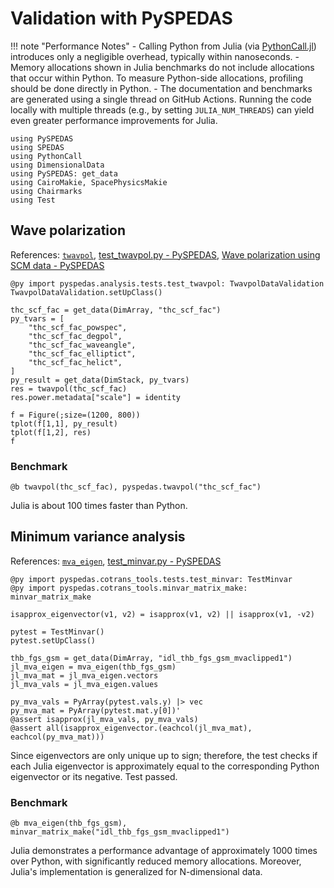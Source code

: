 # Validation with PySPEDAS

!!! note "Performance Notes"
    - Calling Python from Julia (via [PythonCall.jl](https://github.com/JuliaPy/PythonCall.jl)) introduces only a negligible overhead, typically within nanoseconds.
    - Memory allocations shown in Julia benchmarks do not include allocations that occur within Python. To measure Python-side allocations, profiling should be done directly in Python.
    - The documentation and benchmarks are generated using a single thread on GitHub Actions. Running the code locally with multiple threads (e.g., by setting `JULIA_NUM_THREADS`) can yield even greater performance improvements for Julia.

```@example pyspedas
using PySPEDAS
using SPEDAS
using PythonCall
using DimensionalData
using PySPEDAS: get_data
using CairoMakie, SpacePhysicsMakie
using Chairmarks
using Test
```

## Wave polarization

References: [`twavpol`](@ref), [test_twavpol.py - PySPEDAS](https://github.com/spedas/pyspedas/blob/master/pyspedas/analysis/tests/test_twavpol.py), [Wave polarization using SCM data - PySPEDAS](https://github.com/spedas/mms-examples/blob/master/advanced/Wave_polarization_using_SCM_data.ipynb)

```@example pyspedas
@py import pyspedas.analysis.tests.test_twavpol: TwavpolDataValidation
TwavpolDataValidation.setUpClass()

thc_scf_fac = get_data(DimArray, "thc_scf_fac")
py_tvars = [
    "thc_scf_fac_powspec",
    "thc_scf_fac_degpol",
    "thc_scf_fac_waveangle",
    "thc_scf_fac_elliptict",
    "thc_scf_fac_helict",
]
py_result = get_data(DimStack, py_tvars)
res = twavpol(thc_scf_fac)
res.power.metadata["scale"] = identity

f = Figure(;size=(1200, 800))
tplot(f[1,1], py_result)
tplot(f[1,2], res)
f
```

### Benchmark

```@example pyspedas
@b twavpol(thc_scf_fac), pyspedas.twavpol("thc_scf_fac")
```

Julia is about 100 times faster than Python.


## Minimum variance analysis

References: [`mva_eigen`](@ref), [test_minvar.py - PySPEDAS](https://github.com/spedas/pyspedas/blob/master/pyspedas/cotrans_tools/tests/test_minvar.py)

```@example pyspedas
@py import pyspedas.cotrans_tools.tests.test_minvar: TestMinvar
@py import pyspedas.cotrans_tools.minvar_matrix_make: minvar_matrix_make

isapprox_eigenvector(v1, v2) = isapprox(v1, v2) || isapprox(v1, -v2)

pytest = TestMinvar()
pytest.setUpClass()

thb_fgs_gsm = get_data(DimArray, "idl_thb_fgs_gsm_mvaclipped1")
jl_mva_eigen = mva_eigen(thb_fgs_gsm)
jl_mva_mat = jl_mva_eigen.vectors
jl_mva_vals = jl_mva_eigen.values

py_mva_vals = PyArray(pytest.vals.y) |> vec
py_mva_mat = PyArray(pytest.mat.y[0])'
@assert isapprox(jl_mva_vals, py_mva_vals)
@assert all(isapprox_eigenvector.(eachcol(jl_mva_mat), eachcol(py_mva_mat)))
```

Since eigenvectors are only unique up to sign; therefore, the test checks if each Julia eigenvector is approximately equal to the corresponding Python eigenvector or its negative.
Test passed.

### Benchmark

```@example pyspedas
@b mva_eigen(thb_fgs_gsm), minvar_matrix_make("idl_thb_fgs_gsm_mvaclipped1")
```

Julia demonstrates a performance advantage of approximately 1000 times over Python, with significantly reduced memory allocations. 
Moreover, Julia's implementation is generalized for N-dimensional data.
